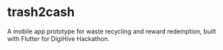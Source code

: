 # trash2cash
A mobile app prototype for waste recycling and reward redemption, built with Flutter for DigiHive Hackathon.

